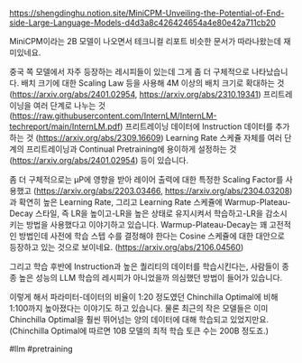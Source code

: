 https://shengdinghu.notion.site/MiniCPM-Unveiling-the-Potential-of-End-side-Large-Language-Models-d4d3a8c426424654a4e80e42a711cb20

MiniCPM이라는 2B 모델이 나오면서 테크니컬 리포트 비슷한 문서가 따라나왔는데 재미있네요.

중국 쪽 모델에서 자주 등장하는 레시피들이 있는데 그게 좀 더 구체적으로 나타났습니다. 배치 크기에 대한 Scaling Law 등을 사용해 4M 이상의 배치 크기로 확대하는 것 (https://arxiv.org/abs/2401.02954, https://arxiv.org/abs/2310.19341) 프리트레이닝을 여러 단계로 나누는 것 (https://raw.githubusercontent.com/InternLM/InternLM-techreport/main/InternLM.pdf) 프리트레이닝 데이터에 Instruction 데이터를 추가하는 것 (https://arxiv.org/abs/2309.16609) Learning Rate 스케쥴 자체를 여러 단계의 프리트레이닝과 Continual Pretraining에 용이하게 설정하는 것 (https://arxiv.org/abs/2401.02954) 등이 있습니다.

좀 더 구체적으로는 μP에 영향을 받아 레이어 출력에 대한 특정한 Scaling Factor를 사용했고 (https://arxiv.org/abs/2203.03466, https://arxiv.org/abs/2304.03208) 과 확연히 높은 Learning Rate, 그리고 Learning Rate 스케쥴에 Warmup-Plateau-Decay 스타일, 즉 LR을 높이고-LR을 높은 상태로 유지시켜서 학습하고-LR을 감소시키는 방법을 사용했다고 이야기하고 있습니다. Warmup-Plateau-Decay는 꽤 고전적인 방법인데 사전에 학습 스텝 수를 결정해야 한다는 Cosine 스케쥴에 대한 대안으로 등장하고 있는 것으로 보이네요. (https://arxiv.org/abs/2106.04560)

그리고 학습 후반에 Instruction과 높은 퀄리티의 데이터를 학습시킨다는, 사람들이 종종 높은 성능의 LLM 학습의 레시피가 아니었을까 의심했던 방법이 들어가 있습니다.

이렇게 해서 파라미터-데이터의 비율이 1:20 정도였던 Chinchilla Optimal에 비해 1:100까지 높아졌다는 이야기도 하고 있습니다. 물론 최근의 작은 모델들은 이미 Chinchilla Optimal을 훨씬 뛰어넘는 양의 데이터에 대해 학습되고 있었지만요. (Chinchilla Optimal에 따르면 10B 모델의 최적 학습 토큰 수는 200B 정도죠.)

#llm #pretraining 